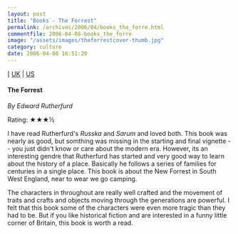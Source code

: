 ```yaml
---
layout: post
title: "Books - The Forrest"
permalink: /archives/2006/04/books_the_forre.html
commentfile: 2006-04-08-books_the_forre
image: "/assets/images/theforrestcover-thumb.jpg"
category: culture
date: 2006-04-08 16:51:29
---
```


\[ [UK](http://www.amazon.co.uk/exec/obidos/ASIN/009927907X/qid=1144511334/sr=1-8/ref=sr_1_3_8/026-1523877-5175653) | [US](http://www.amazon.com/gp/product/0345441788/sr=1-6/qid=1144511567/ref=sr_1_6/104-7074635-2406363?%5Fencoding=UTF8&s=books])

#### The Forrest

_By Edward Rutherfurd_

Rating: ★★★½

I have read Rutherfurd's _Russka_ and _Sarum_ and loved both. This book was nearly as good, but somthing was missing in the starting and final vignette -- you just didn't know or care about the modern era. However, its an interesting gendre that Rutherfurd has started and very good way to learn about the history of a place. Basically he follows a series of families for centuries in a single place. This book is about the New Forrest in South West England, near to wear we go camping.

The characters in throughout are really well crafted and the movement of traits and crafts and objects moving through the generations are powerful. I felt that this book some of the characters were even more tragic than they had to be. But if you like historical fiction and are interested in a funny little corner of Britain, this book is worth a read.
